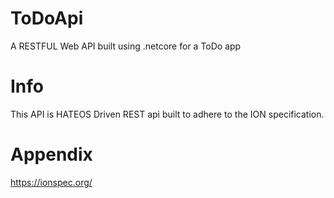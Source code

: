 # ToDoApi
A RESTFUL Web API built using .netcore for a ToDo app

# Info
This API is HATEOS Driven REST api built to adhere to the ION specification.

# Appendix
https://ionspec.org/
